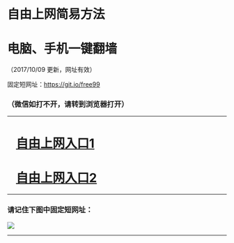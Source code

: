 ﻿# 自由上网简易方法

# 电脑、手机一键翻墙

（2017/10/09 更新，网址有效）

固定短网址：https://git.io/free99

### （微信如打不开，请转到浏览器打开）


***





# &nbsp;&nbsp; <a href="http://ft705117096.fwq-tz-1001.info/fwqtz01.html?t=100900130981 " target="_blank">自由上网入口1</a>
# &nbsp;&nbsp; <a href="http://ft159767964.fwq-tz-1002.info/fwqtz02.html?t=100900126890 " target="_blank">自由上网入口2</a>
***

### 请记住下图中固定短网址：

<img src="https://s3-us-west-2.amazonaws.com/fwq-1001/yjfq-20170905okok.png" /> 


***

